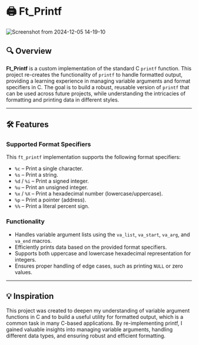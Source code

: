 # 🖨️ **Ft_Printf**

![Screenshot from 2024-12-05 14-19-10](https://github.com/user-attachments/assets/792da8a6-1ade-49eb-9faa-6a7d24c125db)

## 🔍 Overview
**Ft_Printf** is a custom implementation of the standard C `printf` function. This project re-creates the functionality of `printf` to handle formatted output, providing a learning experience in managing variable arguments and format specifiers in C. The goal is to build a robust, reusable version of `printf` that can be used across future projects, while understanding the intricacies of formatting and printing data in different styles.

---

## 🛠 Features

### **Supported Format Specifiers**
This `ft_printf` implementation supports the following format specifiers:
- `%c` – Print a single character.
- `%s` – Print a string.
- `%d` / `%i` – Print a signed integer.
- `%u` – Print an unsigned integer.
- `%x` / `%X` – Print a hexadecimal number (lowercase/uppercase).
- `%p` – Print a pointer (address).
- `%%` – Print a literal percent sign.

### **Functionality**
- Handles variable argument lists using the `va_list`, `va_start`, `va_arg`, and `va_end` macros.
- Efficiently prints data based on the provided format specifiers.
- Supports both uppercase and lowercase hexadecimal representation for integers.
- Ensures proper handling of edge cases, such as printing `NULL` or zero values.

---

## 💡 Inspiration

This project was created to deepen my understanding of variable argument functions in C and to build a useful utility for formatted output, which is a common task in many C-based applications. By re-implementing printf, I gained valuable insights into managing variable arguments, handling different data types, and ensuring robust and efficient formatting.

